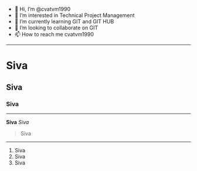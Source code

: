 - 👋 Hi, I’m @cvatvm1990
- 👀 I’m interested in Technical Project Management
- 🌱 I’m currently learning GIT and GIT HUB
- 💞️ I’m looking to collaborate on GIT
- 📫 How to reach me cvatvm1990

--------------

# Siva
## Siva
### Siva

--------------

**Siva**
*Siva*
> Siva

--------------

1. Siva
2. Siva
3. Siva

<!---
cvatvm1990/cvatvm1990 is a ✨ special ✨ repository because its `README.md` (this file) appears on your GitHub profile.
You can click the Preview link to take a look at your changes.
--->
